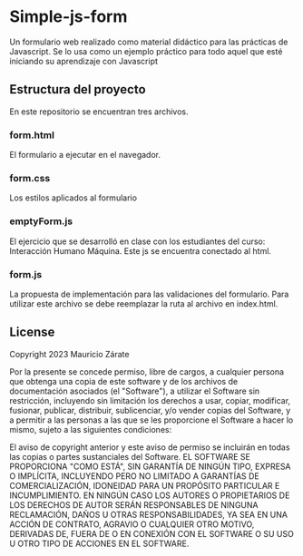 # Simple-js-form
Un formulario web realizado como material didáctico para las prácticas de Javascript. Se lo usa como un ejemplo práctico para todo aquel que esté iniciando su aprendizaje con Javascript
## Estructura del proyecto
En este repositorio se encuentran tres archivos.
### form.html
El formulario a ejecutar en el navegador.
### form.css
Los estilos aplicados al formulario
### emptyForm.js
El ejercicio que se desarrolló en clase con los estudiantes del curso: Interacción Humano Máquina. Este js se encuentra conectado al html.
### form.js
La propuesta de implementación para las validaciones del formulario. Para utilizar este archivo se debe reemplazar la ruta al archivo en index.html.

## License
Copyright 2023 Mauricio Zárate

Por la presente se concede permiso, libre de cargos, a cualquier persona que obtenga una copia de este software y de los archivos de documentación asociados (el "Software"), a utilizar el Software sin restricción, incluyendo sin limitación los derechos a usar, copiar, modificar, fusionar, publicar, distribuir, sublicenciar, y/o vender copias del Software, y a permitir a las personas a las que se les proporcione el Software a hacer lo mismo, sujeto a las siguientes condiciones:

El aviso de copyright anterior y este aviso de permiso se incluirán en todas las copias o partes sustanciales del Software.
EL SOFTWARE SE PROPORCIONA "COMO ESTÁ", SIN GARANTÍA DE NINGÚN TIPO, EXPRESA O IMPLÍCITA, INCLUYENDO PERO NO LIMITADO A GARANTÍAS DE COMERCIALIZACIÓN, IDONEIDAD PARA UN PROPÓSITO PARTICULAR E INCUMPLIMIENTO. EN NINGÚN CASO LOS AUTORES O PROPIETARIOS DE LOS DERECHOS DE AUTOR SERÁN RESPONSABLES DE NINGUNA RECLAMACIÓN, DAÑOS U OTRAS RESPONSABILIDADES, YA SEA EN UNA ACCIÓN DE CONTRATO, AGRAVIO O CUALQUIER OTRO MOTIVO, DERIVADAS DE, FUERA DE O EN CONEXIÓN CON EL SOFTWARE O SU USO U OTRO TIPO DE ACCIONES EN EL SOFTWARE.
